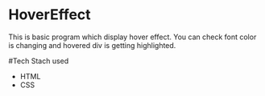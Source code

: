 # HoverEffect
This is basic program which display hover effect. You can check font color is changing and hovered div is getting highlighted.

#Tech Stach used
- HTML
- CSS

